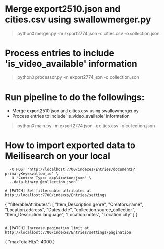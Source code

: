 # Merge export2510.json and cities.csv using swallowmerger.py
> python3 merger.py -m export2774.json -c cities.csv -o collection.json

# Process entries to include 'is_video_available' information
> python3 processor.py -m export2774.json -o collection.json
# Run pipeline to do the followings:
- Merge export2510.json and cities.csv using swallowmerger.py
- Process entries to include 'is_video_available' information
> python3 main.py -m export2774.json -c cities.csv -o collection.json

# How to import exported data to Meilisearch on your local
```curl \
  -X POST 'http://localhost:7700/indexes/Entries/documents?primaryKey=swallow_id' \
  -H 'Content-Type: application/json' \
  --data-binary @collection.json```

# [PATCH] Set filtereable attributes at http://localhost:7700/indexes/Entries/settings
```
{
    "filterableAttributes": [
      "Item_Description.genre",
      "Creators.name",
      "Location.address",
      "Dates.date",
      "collection.source_collection",
      "Item_Description.language",
      "Location.notes",
      "Location.city"
    ]
}
```

# [PATCH] Increase pagination limit at http://localhost:7700/indexes/Entries/settings/pagination
```
{
    "maxTotalHits": 4000
}
```